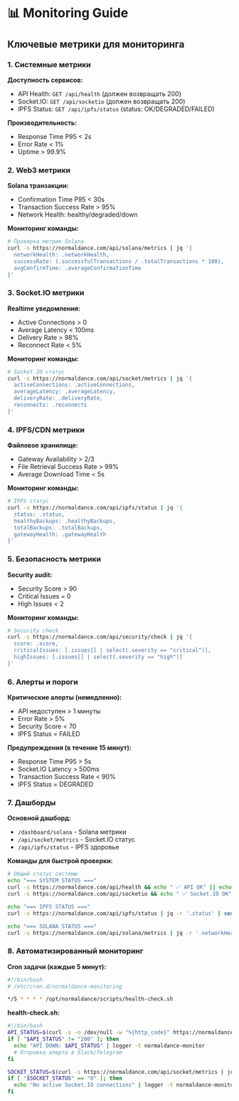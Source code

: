 # 📊 Monitoring Guide

## Ключевые метрики для мониторинга

### 1. Системные метрики

**Доступность сервисов:**
- API Health: `GET /api/health` (должен возвращать 200)
- Socket.IO: `GET /api/socketio` (должен возвращать 200)
- IPFS Status: `GET /api/ipfs/status` (status: OK/DEGRADED/FAILED)

**Производительность:**
- Response Time P95 < 2s
- Error Rate < 1%
- Uptime > 99.9%

### 2. Web3 метрики

**Solana транзакции:**
- Confirmation Time P95 < 30s
- Transaction Success Rate > 95%
- Network Health: healthy/degraded/down

**Мониторинг команды:**
```bash
# Проверка метрик Solana
curl -s https://normaldance.com/api/solana/metrics | jq '{
  networkHealth: .networkHealth,
  successRate: (.successfulTransactions / .totalTransactions * 100),
  avgConfirmTime: .averageConfirmationTime
}'
```

### 3. Socket.IO метрики

**Realtime уведомления:**
- Active Connections > 0
- Average Latency < 100ms
- Delivery Rate > 98%
- Reconnect Rate < 5%

**Мониторинг команды:**
```bash
# Socket.IO статус
curl -s https://normaldance.com/api/socket/metrics | jq '{
  activeConnections: .activeConnections,
  averageLatency: .averageLatency,
  deliveryRate: .deliveryRate,
  reconnects: .reconnects
}'
```

### 4. IPFS/CDN метрики

**Файловое хранилище:**
- Gateway Availability > 2/3
- File Retrieval Success Rate > 99%
- Average Download Time < 5s

**Мониторинг команды:**
```bash
# IPFS статус
curl -s https://normaldance.com/api/ipfs/status | jq '{
  status: .status,
  healthyBackups: .healthyBackups,
  totalBackups: .totalBackups,
  gatewayHealth: .gatewayHealth
}'
```

### 5. Безопасность метрики

**Security audit:**
- Security Score > 90
- Critical Issues = 0
- High Issues < 2

**Мониторинг команды:**
```bash
# Security check
curl -s https://normaldance.com/api/security/check | jq '{
  score: .score,
  criticalIssues: [.issues[] | select(.severity == "critical")],
  highIssues: [.issues[] | select(.severity == "high")]
}'
```

### 6. Алерты и пороги

**Критические алерты (немедленно):**
- API недоступен > 1 минуты
- Error Rate > 5%
- Security Score < 70
- IPFS Status = FAILED

**Предупреждения (в течение 15 минут):**
- Response Time P95 > 5s
- Socket.IO Latency > 500ms
- Transaction Success Rate < 90%
- IPFS Status = DEGRADED

### 7. Дашборды

**Основной дашборд:**
- `/dashboard/solana` - Solana метрики
- `/api/socket/metrics` - Socket.IO статус
- `/api/ipfs/status` - IPFS здоровье

**Команды для быстрой проверки:**
```bash
# Общий статус системы
echo "=== SYSTEM STATUS ==="
curl -s https://normaldance.com/api/health && echo " ✅ API OK" || echo " ❌ API DOWN"
curl -s https://normaldance.com/api/socketio && echo " ✅ Socket.IO OK" || echo " ❌ Socket.IO DOWN"

echo "=== IPFS STATUS ==="
curl -s https://normaldance.com/api/ipfs/status | jq -r '.status' | sed 's/OK/✅ OK/; s/DEGRADED/⚠️ DEGRADED/; s/FAILED/❌ FAILED/'

echo "=== SOLANA STATUS ==="
curl -s https://normaldance.com/api/solana/metrics | jq -r '.networkHealth' | sed 's/healthy/✅ HEALTHY/; s/degraded/⚠️ DEGRADED/; s/down/❌ DOWN/'
```

### 8. Автоматизированный мониторинг

**Cron задачи (каждые 5 минут):**
```bash
#!/bin/bash
# /etc/cron.d/normaldance-monitoring

*/5 * * * * /opt/normaldance/scripts/health-check.sh
```

**health-check.sh:**
```bash
#!/bin/bash
API_STATUS=$(curl -s -o /dev/null -w "%{http_code}" https://normaldance.com/api/health)
if [ "$API_STATUS" != "200" ]; then
  echo "API DOWN: $API_STATUS" | logger -t normaldance-monitor
  # Отправка алерта в Slack/Telegram
fi

SOCKET_STATUS=$(curl -s https://normaldance.com/api/socket/metrics | jq -r '.activeConnections')
if [ "$SOCKET_STATUS" == "0" ]; then
  echo "No active Socket.IO connections" | logger -t normaldance-monitor
fi
```